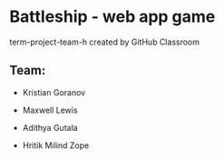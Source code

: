 # Battleship - web app game
term-project-team-h created by GitHub Classroom

## Team: 
- Kristian Goranov

- Maxwell Lewis

- Adithya Gutala

- Hritik Milind Zope


